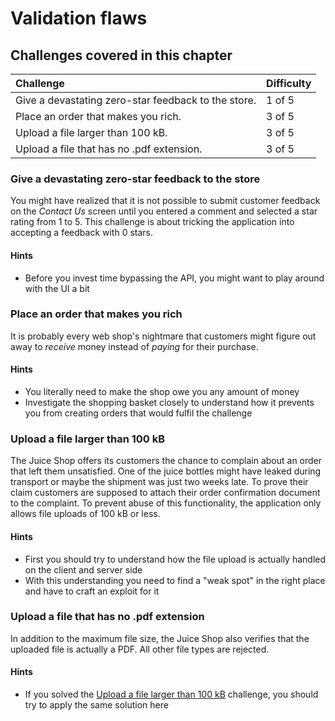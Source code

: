 # Validation flaws

## Challenges covered in this chapter

| Challenge                                           | Difficulty |
|:----------------------------------------------------|:-----------|
| Give a devastating zero-star feedback to the store. | 1 of 5     |
| Place an order that makes you rich.                 | 3 of 5     |
| Upload a file larger than 100 kB.                   | 3 of 5     |
| Upload a file that has no .pdf extension.           | 3 of 5     |

### Give a devastating zero-star feedback to the store

You might have realized that it is not possible to submit customer
feedback on the _Contact Us_ screen until you entered a comment and
selected a star rating from 1 to 5. This challenge is about tricking the
application into accepting a feedback with 0 stars.

#### Hints

* Before you invest time bypassing the API, you might want to play
  around with the UI a bit

### Place an order that makes you rich

It is probably every web shop's nightmare that customers might figure
out away to _receive_ money instead of _paying_ for their purchase.

#### Hints

* You literally need to make the shop owe you any amount of money
* Investigate the shopping basket closely to understand how it prevents
  you from creating orders that would fulfil the challenge

### Upload a file larger than 100 kB

The Juice Shop offers its customers the chance to complain about an
order that left them unsatisfied. One of the juice bottles might have
leaked during transport or maybe the shipment was just two weeks late.
To prove their claim customers are supposed to attach their order
confirmation document to the complaint. To prevent abuse of this
functionality, the application only allows file uploads of 100 kB or
less.

#### Hints

* First you should try to understand how the file upload is actually
  handled on the client and server side
* With this understanding you need to find a "weak spot" in the right
  place and have to craft an exploit for it

### Upload a file that has no .pdf extension

In addition to the maximum file size, the Juice Shop also verifies that
the uploaded file is actually a PDF. All other file types are rejected.

#### Hints

* If you solved the
  [Upload a file larger than 100 kB](#upload-a-file-larger-than-100-kb)
  challenge, you should try to apply the same solution here
